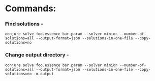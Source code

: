 # Commands:

### Find solutions -
```console
conjure solve foo.essence bar.param --solver minion --number-of-solutions=all --output-format=json --solutions-in-one-file --copy-solutions=no
```

### Change output directory -
```console
conjure solve foo.essence bar.param --solver minion --number-of-solutions=all --output-format=json --solutions-in-one-file --copy-solutions=no -o output
```
